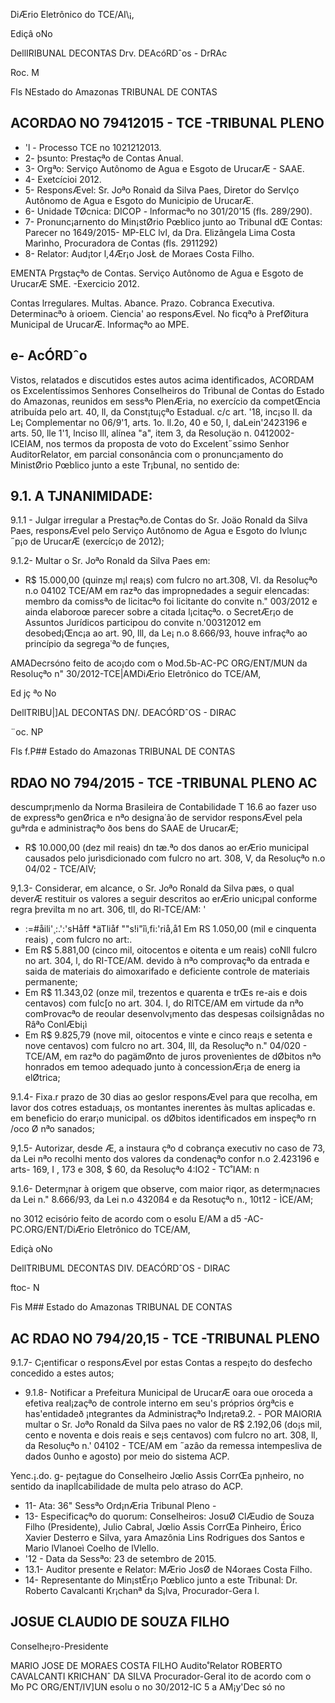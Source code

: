 DiÆrio  Eletrônico  do TCE/AI\¡,

Ediçâ oNo

DellIRIBUNAL  DECONTAS Drv.  DEAcóRDˆos - DrRAc

Roc. M

Fls  NEstado do Amazonas TRIBUNAL DE CONTAS

## ACORDAO  NO 79412015  -  TCE  -TRIBUNAL  PLENO

- 'l  - Processo  TCE no 1021212013.
- 2-  þsunto:  Prestaçªo  de Contas Anual.
- 3- Orgªo:  Serviço  Autônomo  de Agua e Esgoto  de UrucarÆ  -  SAAE.
- 4- Exetcícioi 2012.
- 5- ResponsÆvel: Sr. Joªo  Ronaìd da Silva Paes, Diretor do Servlço Autônomo  de Agua e Esgoto  do Municipio  de UrucarÆ.
- 6- Unidade TØcnica: DICOP - lnformacªo  no 301/20'15  (fls.  289/290).
- 7- Pronunc¡arnento do Min¡stØrio Pœblico  junto ao Tribunal dŒ  Contas:  Parecer no 1649/2015- MP-ELC lvl, da Dra. Elizângela  Lima Costa Marìnho, Procuradora  de Contas (fls. 2911292)
- 8- Relator: Aud¡tor  l\,4Ær¡o  JosŁ de Moraes Costa Filho.

EMENTA Prgstaçªo  de Contas. Serviço Autônomo  de Agua e Esgoto  de UrucarÆ    SME. -Exercicio 2012.

Contas lrregulares.  Multas. Abance. Prazo. Cobranca Executiva. Determinacªo à  orioem. Ciencia' ao responsÆvel.  No ficqªo  à  PrefØitura Municipal de UrucarÆ.  lnformaçªo  ao MPE.

## e- AcÓRDˆo

Vistos,  relatados e discutidos  estes autos acima identifìcados, ACORDAM  os Excelentíssimos Senhores  Conselheiros do Trìbunal de Contas do Estado do Amazonas, reunidos  em sessªo  PlenÆria,  no exercício da competŒncia  atribuída pelo  art. 40, ll, da Const¡tu¡çªo Estadual. c/c art.  '18,  inc¡so Il. da Le¡ Complementar  no 06/9'1,  arts. 1o. ll.2o, 40 e 50, l, daLein'2423196  e arts. 50, lle 1'1, lnciso lll, alínea  "a",  item 3, da Resoluçäo  n. 0412002-ICEIAM, nos termos da proposta de voto do Excelent˝ssimo Senhor AuditorRelator,  em parcial  consonância  com o pronunc¡amento  do MinistØrio Pœblico  junto a este Tr¡bunal,  no sentido de:

## 9.1. A TJNANIMIDADE:

9.1.1 - Julgar  irregular  a Prestaçªo.de  Contas  do Sr. Joäo Ronald  da Silva Paes, responsÆvel  pelo  Serviço Autônomo  de Agua e Esgoto  do lvlun¡c ˝p¡o de UrucarÆ (exercíc¡o de 2012);

9.1.2-  Multar  o Sr. Joªo  Ronald da Silva Paes em:

- R$ 15.000,00 (quinze m¡l rea¡s) com fulcro no art.308,  Vl. da Resoluçªo  n.o 04102  TCE/AM em razªo  das impropnedades  a seguir  elencadas: membro da comissªo de licitacªo  foi licitante do convìte n." 003/2012 e ainda elaboroœ  parecer  sobre a citada  l¡citaçªo.  o SecretÆr¡o  de Assuntos Jurídicos  participou  do convite n.'00312012 em desobed¡Œnc¡a  ao art. 90, lll, da Le¡ n.o 8.666/93, houve infraçªo ao princípio  da segrega˙ªo de funçıes,

AMADecrsóno feito de aco¡do com o Mod.5b-AC-PC  ORG/ENT/MUN  da Resoluçªo  n" 30/2012-TCE|AMDiÆrio  Eletrônico  do TCE/AM,

Ed jç ªo  No

DellTRIBU|\]AL DECONTAS DN/. DEACÓRDˆOS - DIRAC

¨oc. NP

Fls  f.P## Estado do Amazonas TRIBUNAL DE CONTAS

## RDAO NO 794/2015  -  TCE  -TRIBUNAL  PLENO AC

descumpr¡menlo da Norma Brasileira de Contabilidade  T 16.6 ao fazer uso de expressªo  genØrica e nªo  designa˙âo de servidor responsÆvel pela guªrda  e administraçªo ðos bens do SAAE de UrucarÆ;

- R$ 10.000,00 (dez mil reais) dn tæ.ªo  dos danos ao erÆrio municipal causados  pelo jurìsdicionado  com fulcro no art. 308, V, da Resoluçªo  n.o 04/02  -  TCE/AIV;

9,1.3- Considerar,  em alcance, o Sr. Joªo  Ronald  da Silva  pæs,  o  qual deverÆ  restituir  os valores  a seguir descritos  ao erÆrio  unic¡pal  conforme regra  þrevilta m no art. 306, tll, do Rl-TCE/AM: '

- :=#åili'¸:.':'sHåff *äTliåf ""s!i"îì,fi:'riå,å1 Em RS 1.050,00 (mil e cinquenta reais) , com fulcro no art:.
- Em R$ 5.881,00 (cinco mil, oitocentos  e oitenta e um reais)  coNll  fulcro no art. 304, l, do RI-TCE/AM.  devido  à nªo  comprovaçªo  da entrada  e saida de materiais  do aìmoxarifado e deficiente  controle de  materiais permanente;
- Em R$ 11.343,02 (onze mil, trezentos e quarenta  e trŒs re-ais  e dois centavos) com fulc[o no art. 304. I, do RlTCE/AM em virtude da nªo  comÞrovacªo de reoular desenvolv¡mento  das despesas  coilsignådas no Râªo ConlÆbi¡ì
- Em R$ 9.825,79 (nove mil, oitocentos  e vinte e cinco  rea¡s e setenta e nove centavos)  com fulcro no art. 304, lll, da Resoluçªo  n." 04/020  -  TCE/AM, em razªo  do pagämØnto de juros  provenìentes  de dØbitos nªo  honrados em temoo adequado  junto  à concessionÆr¡a  de energ  ia elØtrica;

9.1.4-  Fixa.r prazo  de 30 dias ao geslor  responsÆvel  para que recolha, em Iavor dos cotres estadua¡s, os montantes inerentes às multas aplicadas  e. em beneficio do erar¡o municipal. os dØbitos identificados em inspeçªo  rn /oco Ø nªo  sanados;

9,1.5- Autorizar, desde Æ,  a instaura çªo  d cobrança executiv no caso de 73, da Lei nªo  recolhi mento  dos valores da condenaçªo  confor n.o 2.423196  e arts- 169, I ,  173 e 308,  $  60, da Resoluçªo 4:IO2 -  TC˚IAM: n

9.1.6- Determ¡nar  à origem que observe,  com maior riqor, as determ¡nacıes da Lei n." 8.666/93, da Lei n.o 4320ß4  e da Resotuçªo  n., 10t12  -  ÌCE/AM;

no 3012 ecisório  feito de acordo com o esolu E/AM a d5 -AC-PC.ORG/ENT/DiÆrio  Eletrônico  do TCE/AM,

Ediçà oNo

DellTRIBUML  DECONTAS DIV.  DEACÓRDˆOS - DIRAC

ftoc- N

Fìs M## Estado do Amazonas TRIBUNAL DE CONTAS

## AC RDAO NO 794/20,15  -  TCE  -TRIBUNAL  PLENO

9.1.7- C¡entificar  o responsÆvel  por estas Contas a respe¡to do desfecho concedido a estes autos;

- 9.1.8-  Notificar  a Prefeitura Municipal de UrucarÆ  oara oue oroceda  a efetiva  real¡zaçªo de controle  interno  em seu's próprios  órgªcis e has'entidadeð ¡ntegrantes  da Administraçªo  Ind¡reta9.2. -  POR MAIORIA  multar  o Sr. Joªo  Ronald  da Silva  paes  no valor de R$ 2.192,06 (do¡s mil, cento e noventa  e dois reais e se¡s centavos)  com fulcro no art. 308, ll, da Resoluçªo  n.' 04102  -  TCE/AM  em ˝azâo da remessa intempesliva  de dados 0unho  e agosto)  por meio do sistema ACP.

Yenc.¡.do. g- pe¡tague  do Conselheiro  Jœlio  Assis CorrŒa  p¡nheiro,  no sentido da inaplÌcabilidade de multa pelo atraso do ACP.

- 11- Ata: 36" Sessªo  Ord¡nÆria    Tribunal  Pleno -
- 13- Especificaçªo  do quorum: Conselheiros: JosuØ ClÆudio  de Souza  Filho (Presidente), Julio Cabral, Jœlio  Assis  CorrŒa  Pinheiro, Érico  Xavier  Desterro e Silva,  yara Amazônia  Lins Rodrigues dos Santos e Mario lVlanoeì Coelho de lVlello.
- '12 - Data da Sessªo:  23 de setembro de 2015.
- 13.1- Auditor presente  e Relator: MÆrio  JosØ de N4oraes  Costa Filho.
- 14- Representante  do Min¡stÉr¡o  Pœblico  junto a este Tribunal:  Dr. Roberto Cavalcanti Kr¡chanª  da S¡lva, Procurador-Gera  I.

## JOSUE CLAUDIO  DE SOUZA FILHO

Conselhe¡ro-Presidente

MARIO JOSE DE MORAES COSTA FILHO Audito˚Relator ROBERTO CAVALCANTI  KRICHANˆ  DA SILVA Procurador-Geral ito de acordo  com o Mo PC ORG/ENT/IV]UN esolu o no 30/2012-IC 5 a AM¡y'Dec só no